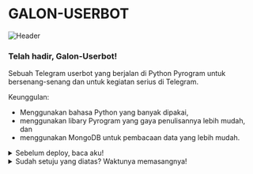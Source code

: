 # GALON-USERBOT

![Header](https://telegra.ph/file/f0dd3b0fba525a5ee451b.jpg)

### Telah hadir, Galon-Userbot!
Sebuah Telegram userbot yang berjalan di Python Pyrogram untuk bersenang-senang dan untuk kegiatan serius di Telegram.

Keunggulan:
- Menggunakan bahasa Python yang banyak dipakai,
- menggunakan libary Pyrogram yang gaya penulisannya lebih mudah, dan
- menggunakan MongoDB untuk pembacaan data yang lebih mudah.

<details>
<summary>Sebelum deploy, baca aku!</summary>

- Gunakan userbot ini sebijak mungkin!
- Kami tidak akan bertanggung jawab bila sesuatu terjadi.
- Dalam artian, jika kamu memasang userbot ini, artinya kamu **SIAP DENGAN RESIKO YANG TERJADI.**

</details>

<details>
<summary>Sudah setuju yang diatas? Waktunya memasangnya!</summary>

### Pasang Galon-Userbot melalui Heroku:
[![Deploy](https://www.herokucdn.com/deploy/button.svg)](https://heroku.com/deploy?template=https://github.com/galihpujiirianto/Galon-Userbot)

</details>
